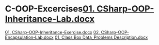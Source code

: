 # C-OOP-Excercises[01. CSharp-OOP-Inheritance-Lab.docx](https://github.com/VasilLozev/C-OOP-Excercises/files/10303165/01.CSharp-OOP-Inheritance-Lab.docx)
[01. CSharp-OOP-Inheritance-Exercise.docx](https://github.com/VasilLozev/C-OOP-Excercises/files/10322199/01.CSharp-OOP-Inheritance-Exercise.docx)
[02. CSharp-OOP-Encapsulation-Lab.docx](https://github.com/VasilLozev/C-OOP-Excercises/files/10326117/02.CSharp-OOP-Encapsulation-Lab.docx)
[01. Class Box Data_Problems Description.docx](https://github.com/VasilLozev/C-OOP-Excercises/files/10327584/01.Class.Box.Data_Problems.Description.docx)
